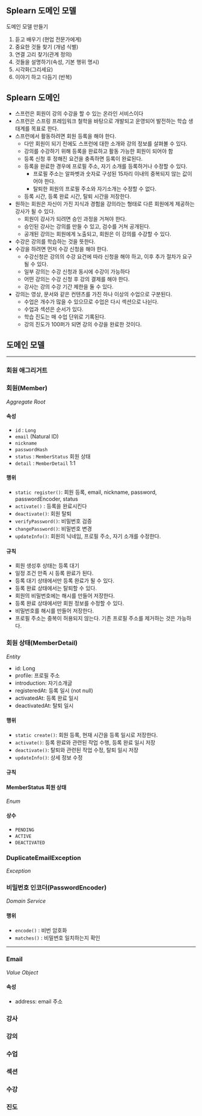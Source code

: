 ## Splearn 도메인 모델

도메인 모델 만들기

1. 듣고 배우기 (현업 전문가에게)
2. 중요한 것들 찾기 (개념 식별)
3. 연결 고리 찾기(관계 정의)
4. 것들을 설명하기(속성, 기본 행위 명시)
5. 시각화(그리세요)
6. 이야기 하고 다듬기 (반복)

## Splearn 도메인

- 스프런은 회원이 강의 수강을 할 수 있는 온라인 서비스이다
- 스프런은 스프링 프레임워크 철학을 바탕으로 개발되고 운영되어 발전하는 학습 생태계를 목표로 한다.
- 스프런에서 활동하려면 회원 등록을 해야 한다.
    - 다만 회원이 되기 전에도 스프런에 대한 소개와 강의 정보를 살펴볼 수 있다.
    - 강의를 수강하기 위해 등록을 완료하고 활동 가능한 회원이 되어야 함
    - 등록 신청 후 정해진 요건을 충족하면 등록이 완료된다.
    - 등록을 완료한 경우에 프로필 주소, 자기 소개를 등록하거나 수정할 수 있다.
      - 프로필 주소는 알파벳과 숫자로 구성된 15자리 이내의 중복되지 않는 값이어야 한다.
      - 탈퇴한 회원의 프로필 주소와 자기소개는 수정할 수 없다.
    - 등록 시간, 등록 완료 시간, 탈퇴 시간을 저장한다. 
- 원하는 회원은 자신이 가진 지식과 경험을 강의라는 형태로 다른 회원에게 제공하는 강사가 될 수 있다.
    - 회원이 강사가 되려면 승인 과정을 거쳐야 한다.
    - 승인된 강사는 강의를 만들 수 있고, 검수를 거쳐 공개된다.
    - 공개된 강의는 회원에게 노출되고, 회원은 이 강의를 수강할 수 있다.
- 수강은 강의를 학습하는 것을 뜻한다.
- 수강을 하려면 먼저 수강 신청을 해야 한다.
    - 수강신청은 강의의 수강 요건에 따라 신청을 해야 하고, 이후 추가 절차가 요구될 수 있다.
    - 일부 강의는 수강 신청과 동시에 수강이 가능하다
    - 어떤 강의는 수강 신청 후 강의 결제를 해야 한다.
    - 강사는 강의 수강 기간 제한을 둘 수 있다.
- 강의는 영상, 문서와 같은 컨텐츠를 가진 하나 이상의 수업으로 구분된다.
    - 수업은 개수가 많을 수 있으므로 수업은 다시 섹션으로 나뉜다.
    - 수업과 섹션은 순서가 있다.
    - 학습 진도는 매 수업 단위로 기록된다.
    - 강의 진도가 100퍼가 되면 강의 수강을 완료한 것이다.

## 도메인 모델

---
### **회원 애그리거트**

### 회원(Member)
_Aggregate Root_

#### 속성
- `id` : `Long`
- `email` (Natural ID)
- `nickname`
- `passwordHash`
- `status` : `MemberStatus` 회원 상태
- `detail` : `MemberDetail` 1:1

#### 행위
- `static register()`: 회원 등록, email, nickname, password, passwordEncoder, status
- `activate()` : 등록을 완료시킨다
- `deactivate()`: 회원 탈퇴
- `verifyPassword()`: 비밀번호 검증
- `changePassword()`: 비밀번호 변경
- `updateInfo()`: 회원의 닉네임, 프로필 주소, 자기 소개를 수정한다. 
#### 규칙
- 회원 생성후 상태는 등록 대기
- 일정 조건 만족 시 등록 완료가 된다.
- 등록 대기 상태에서만 등록 완료가 될 수 있다.
- 등록 완료 상태에서는 탈퇴할 수 있다. 
- 회원의 비밀번호에는 해시를 만들어 저장한다.
- 등록 완료 상태에서만 회원 정보를 수정할 수 있다.
- 비밀번호를 해시를 만들어 저장한다.
- 프로필 주소는 중복이 허용되지 않는다. 기존 프로필 주소를 제거하는 것은 가능하다.

### 회원 상태(MemberDetail)
_Entity_
- id: Long
- profile: 프로필 주소
- introduction: 자기소개글
- registeredAt: 등록 일시 (not null)
- activatedAt: 등록 완료 일시
- deactivatedAt: 탈퇴 일시

#### 행위
- `static create()`: 회원 등록, 현재 시간을 등록 일시로 저장한다.
- `activate()`: 등록 완료와 관련된 작업 수행, 등록 완료 일시 저장
- `deactivate()`: 탈퇴와 관련된 작업 수정, 탈퇴 일시 저장
- `updateInfo()`: 상세 정보 수정
#### 규칙


#### MemberStatus 회원 상태

_Enum_

#### 상수

- `PENDING`
- `ACTIVE`
- `DEACTIVATED`

### DuplicateEmailException

_Exception_

### 비밀번호 인코더(PasswordEncoder)

_Domain Service_

#### 행위

- `encode()` : 비번 암호화
- `matches()` : 비밀번호 일치하는지 확인
---

### Email

_Value Object_

#### 속성

- address: email 주소

### 강사

### 강의

### 수업

### 섹션

### 수강

### 진도 
